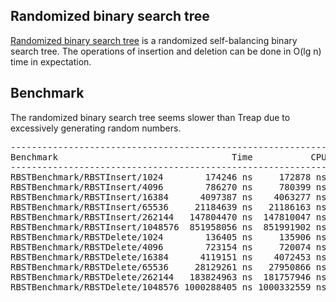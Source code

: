 ## Randomized binary search tree
[Randomized binary search tree](https://en.wikipedia.org/wiki/Treap#Randomized_binary_search_tree)
is a randomized self-balancing binary search tree. The operations of insertion
and deletion can be done in O(lg n) time in expectation.

## Benchmark
The randomized binary search tree seems slower than Treap due to excessively
generating random numbers.
<pre>
------------------------------------------------------------------------
Benchmark                                 Time           CPU Iterations
------------------------------------------------------------------------
RBSTBenchmark/RBSTInsert/1024        174246 ns     172878 ns       4075
RBSTBenchmark/RBSTInsert/4096        786270 ns     780399 ns        890
RBSTBenchmark/RBSTInsert/16384      4097387 ns    4063277 ns        172
RBSTBenchmark/RBSTInsert/65536     21184639 ns   21186163 ns         33
RBSTBenchmark/RBSTInsert/262144   147804470 ns  147810047 ns          6
RBSTBenchmark/RBSTInsert/1048576  851958056 ns  851991902 ns          1
RBSTBenchmark/RBSTDelete/1024        136405 ns     135906 ns       5056
RBSTBenchmark/RBSTDelete/4096        723154 ns     720074 ns        968
RBSTBenchmark/RBSTDelete/16384      4119151 ns    4072453 ns        171
RBSTBenchmark/RBSTDelete/65536     28129261 ns   27950866 ns         26
RBSTBenchmark/RBSTDelete/262144   183824963 ns  181757946 ns          4
RBSTBenchmark/RBSTDelete/1048576 1000288405 ns 1000332559 ns          1
</pre>
